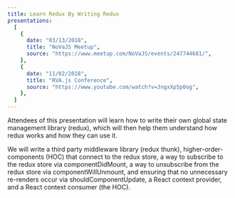 ```yaml
---
title: Learn Redux By Writing Redux
presentations:
  [
    {
      date: "03/13/2018",
      title: "NoVaJS Meetup",
      source: "https://www.meetup.com/NoVaJS/events/247744681/",
    },
    {
      date: "11/02/2018",
      title: "RVA.js Conference",
      source: "https://www.youtube.com/watch?v=JngxXp5p0og",
    },
  ]
---
```


Attendees of this presentation will learn how to write their own global state management library (redux), which will then help them understand how redux works and how they can use it.

We will write a third party middleware library (redux thunk), higher-order-components (HOC) that connect to the redux store, a way to subscribe to the redux store via componentDidMount, a way to unsubscribe from the redux store via componentWillUnmount, and ensuring that no unnecessary re-renders occur via shouldComponentUpdate, a React context provider, and a React context consumer (the HOC).
